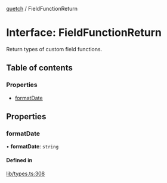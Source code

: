 [quetch](../README.md) / FieldFunctionReturn

# Interface: FieldFunctionReturn

Return types of custom field functions.

## Table of contents

### Properties

- [formatDate](FieldFunctionReturn.md#formatdate)

## Properties

### formatDate

• **formatDate**: `string`

#### Defined in

[lib/types.ts:308](https://github.com/nevoland/quetch/blob/563dea2/lib/types.ts#L308)
